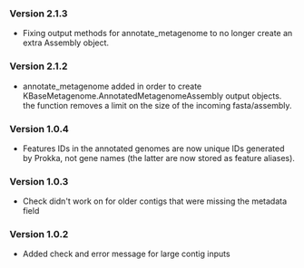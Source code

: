 ### Version 2.1.3
- Fixing output methods for annotate_metagenome to no longer create an extra Assembly object.

### Version 2.1.2
- annotate_metagenome added in order to create KBaseMetagenome.AnnotatedMetagenomeAssembly output objects.
  the function removes a limit on the size of the incoming fasta/assembly.

### Version 1.0.4
- Features IDs in the annotated genomes are now unique IDs generated
  by Prokka, not gene names (the latter are now stored as feature aliases).

### Version 1.0.3
- Check didn't work on for older contigs that were missing the metadata field

### Version 1.0.2
- Added check and error message for large contig inputs

